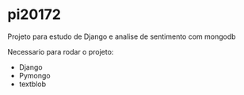 # pi20172
Projeto para estudo de Django e analise de sentimento com mongodb

Necessario para rodar o projeto:

- Django
- Pymongo
- textblob

